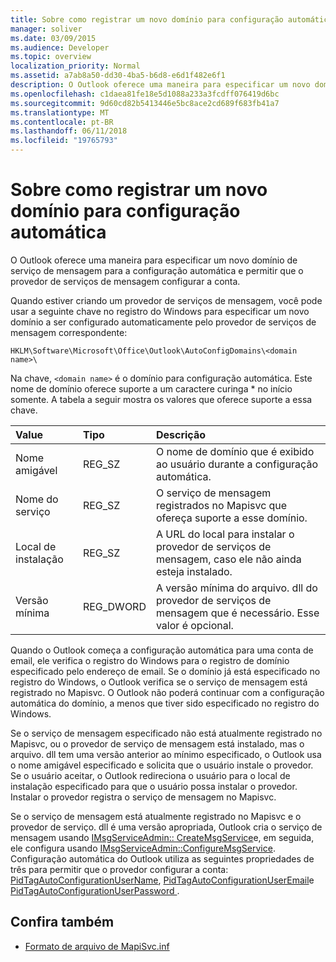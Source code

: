 ```yaml
---
title: Sobre como registrar um novo domínio para configuração automática
manager: soliver
ms.date: 03/09/2015
ms.audience: Developer
ms.topic: overview
localization_priority: Normal
ms.assetid: a7ab8a50-dd30-4ba5-b6d8-e6d1f482e6f1
description: O Outlook oferece uma maneira para especificar um novo domínio de serviço de mensagem para a configuração automática e permitir que o provedor de serviços de mensagem configurar a conta.
ms.openlocfilehash: c1daea81fe18e5d1088a233a3fcdff076419d6bc
ms.sourcegitcommit: 9d60cd82b5413446e5bc8ace2cd689f683fb41a7
ms.translationtype: MT
ms.contentlocale: pt-BR
ms.lasthandoff: 06/11/2018
ms.locfileid: "19765793"
---
```

# <a name="about-registering-a-new-domain-for-automatic-configuration"></a>Sobre como registrar um novo domínio para configuração automática

O Outlook oferece uma maneira para especificar um novo domínio de serviço de mensagem para a configuração automática e permitir que o provedor de serviços de mensagem configurar a conta.
  
Quando estiver criando um provedor de serviços de mensagem, você pode usar a seguinte chave no registro do Windows para especificar um novo domínio a ser configurado automaticamente pelo provedor de serviços de mensagem correspondente: 
  
`HKLM\Software\Microsoft\Office\Outlook\AutoConfigDomains\<domain name>\`
  
Na chave, `<domain name>` é o domínio para configuração automática. Este nome de domínio oferece suporte a um caractere curinga \* no início somente. A tabela a seguir mostra os valores que oferece suporte a essa chave. 
  
| Value | Tipo | Descrição |
|:-----|:-----|:-----|
|Nome amigável  <br/> |REG_SZ  <br/> |O nome de domínio que é exibido ao usuário durante a configuração automática.  <br/> |
|Nome do serviço  <br/> |REG_SZ  <br/> |O serviço de mensagem registrados no Mapisvc que ofereça suporte a esse domínio.  <br/> |
|Local de instalação  <br/> |REG_SZ  <br/> |A URL do local para instalar o provedor de serviços de mensagem, caso ele não ainda esteja instalado.  <br/> |
|Versão mínima  <br/> |REG_DWORD  <br/> |A versão mínima do arquivo. dll do provedor de serviços de mensagem que é necessário. Esse valor é opcional.  <br/> |
   
Quando o Outlook começa a configuração automática para uma conta de email, ele verifica o registro do Windows para o registro de domínio especificado pelo endereço de email. Se o domínio já está especificado no registro do Windows, o Outlook verifica se o serviço de mensagem está registrado no Mapisvc. O Outlook não poderá continuar com a configuração automática do domínio, a menos que tiver sido especificado no registro do Windows.
  
Se o serviço de mensagem especificado não está atualmente registrado no Mapisvc, ou o provedor de serviço de mensagem está instalado, mas o arquivo. dll tem uma versão anterior ao mínimo especificado, o Outlook usa o nome amigável especificado e solicita que o usuário instale o provedor. Se o usuário aceitar, o Outlook redireciona o usuário para o local de instalação especificado para que o usuário possa instalar o provedor. Instalar o provedor registra o serviço de mensagem no Mapisvc.
  
Se o serviço de mensagem está atualmente registrado no Mapisvc e o provedor de serviço. dll é uma versão apropriada, Outlook cria o serviço de mensagem usando [IMsgServiceAdmin:: CreateMsgService](http://msdn.microsoft.com/library/0135f049-0311-45e5-9685-78597d599a4e%28Office.15%29.aspx)e, em seguida, ele configura usando [ IMsgServiceAdmin::ConfigureMsgService](http://msdn.microsoft.com/library/a08f5905-2585-49ca-abb7-a77f2736f604%28Office.15%29.aspx). Configuração automática do Outlook utiliza as seguintes propriedades de três para permitir que o provedor configurar a conta: [PidTagAutoConfigurationUserName](http://msdn.microsoft.com/library/05dfa0e2-4ab1-4f57-9009-6a815aca87bd%28Office.15%29.aspx), [PidTagAutoConfigurationUserEmail](http://msdn.microsoft.com/library/845140c8-5454-4b47-acec-ab5aff00b768%28Office.15%29.aspx)e [PidTagAutoConfigurationUserPassword ](http://msdn.microsoft.com/library/d33e7c45-55d8-4dc1-ade9-605542d87e61%28Office.15%29.aspx).
  
## <a name="see-also"></a>Confira também

- [Formato de arquivo de MapiSvc.inf](http://msdn.microsoft.com/library/b48eda17-83a8-4dc4-85c8-4ca827d13d25%28Office.15%29.aspx)

